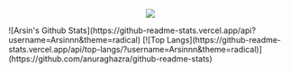 <p align="center">
<img src="https://c.tenor.com/XUjFm0Zz6kEAAAAC/mai-sakurajima-rascal-does-not-dream-of-bunny-girl-senpai.gif"/>
</p>
![Arsin's Github Stats](https://github-readme-stats.vercel.app/api?username=Arsinnn&theme=radical)  
[![Top Langs](https://github-readme-stats.vercel.app/api/top-langs/?username=Arsinnn&theme=radical)](https://github.com/anuraghazra/github-readme-stats)
